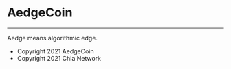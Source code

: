 # AedgeCoin
---

Aedge means algorithmic edge.

- Copyright 2021 AedgeCoin
- Copyright 2021 Chia Network